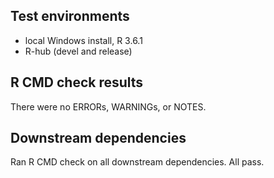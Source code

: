 ## Test environments

* local Windows install, R 3.6.1
* R-hub (devel and release)

## R CMD check results

There were no ERRORs, WARNINGs, or NOTES.

## Downstream dependencies

Ran R CMD check on all downstream dependencies. All pass.

